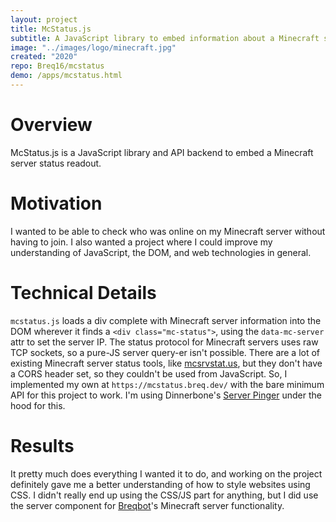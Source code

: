```yaml
---
layout: project
title: McStatus.js
subtitle: A JavaScript library to embed information about a Minecraft server into a website.
image: "../images/logo/minecraft.jpg"
created: "2020"
repo: Breq16/mcstatus
demo: /apps/mcstatus.html
---
```



# Overview

McStatus.js is a JavaScript library and API backend to embed a Minecraft server status readout.


# Motivation

I wanted to be able to check who was online on my Minecraft server without having to join. I also wanted a project where I could improve my understanding of JavaScript, the DOM, and web technologies in general.

# Technical Details

`mcstatus.js` loads a div complete with Minecraft server information into the DOM wherever it finds a `<div class="mc-status">`, using the `data-mc-server` attr to set the server IP. The status protocol for Minecraft servers uses raw TCP sockets, so a pure-JS server query-er isn't possible. There are a lot of existing Minecraft server status tools, like [mcsrvstat.us](https://api.mcsrvstat.us/), but they don't have a CORS header set, so they couldn't be used from JavaScript. So, I implemented my own at `https://mcstatus.breq.dev/` with the bare minimum API for this project to work. I'm using Dinnerbone's [Server Pinger](https://github.com/Dinnerbone/mcstatus) under the hood for this.

# Results

It pretty much does everything I wanted it to do, and working on the project definitely gave me a better understanding of how to style websites using CSS. I didn't really end up using the CSS/JS part for anything, but I did use the server component for [Breqbot](/projects/breqbot)'s Minecraft server functionality.

